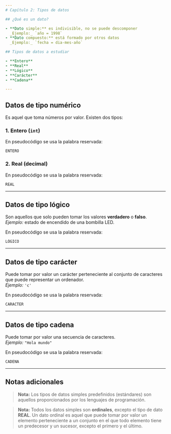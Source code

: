 ```yaml
---
# Capítulo 2: Tipos de datos

## ¿Qué es un dato?

- **Dato simple:** es indivisible, no se puede descomponer  
  _Ejemplo:_ `año = 1998`
- **Dato compuesto:** está formado por otros datos  
  _Ejemplo:_ `fecha = dia-mes-año`

## Tipos de datos a estudiar

- **Entero**
- **Real**
- **Lógico**
- **Carácter**
- **Cadena**

---
```


## Datos de tipo numérico

Es aquel que toma números por valor. Existen dos tipos:

### 1. Entero (`int`)

En pseudocódigo se usa la palabra reservada:

```text
ENTERO
```

### 2. Real (decimal)

En pseudocódigo se usa la palabra reservada:

```text
REAL
```

---

## Datos de tipo lógico

Son aquellos que solo pueden tomar los valores **verdadero** o **falso**.  
_Ejemplo:_ estado de encendido de una bombilla LED.

En pseudocódigo se usa la palabra reservada:

```text
LÓGICO
```

---

## Datos de tipo carácter

Puede tomar por valor un carácter perteneciente al conjunto de caracteres que puede representar un ordenador.  
_Ejemplo:_ `'c'`

En pseudocódigo se usa la palabra reservada:

```text
CARACTER
```

---

## Datos de tipo cadena

Puede tomar por valor una secuencia de caracteres.  
_Ejemplo:_ `"Hola mundo"`

En pseudocódigo se usa la palabra reservada:

```text
CADENA
```

---

## Notas adicionales

> **Nota:** Los tipos de datos simples predefinidos (estándares) son aquellos proporcionados por los lenguajes de programación.

> **Nota:** Todos los datos simples son **ordinales**, excepto el tipo de dato **REAL**. Un dato ordinal es aquel que puede tomar por valor un elemento perteneciente a un conjunto en el que todo elemento tiene un predecesor y un sucesor, excepto el primero y el último.